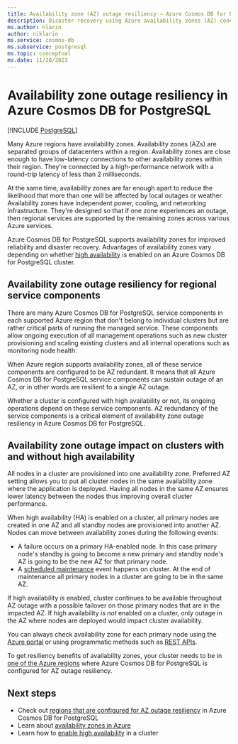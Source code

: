 ```yaml
---
title: Availability zone (AZ) outage resiliency – Azure Cosmos DB for PostgreSQL
description: Disaster recovery using Azure availability zones (AZ) concepts
ms.author: nlarin
author: niklarin
ms.service: cosmos-db
ms.subservice: postgresql
ms.topic: conceptual
ms.date: 11/28/2023
---
```


# Availability zone outage resiliency in Azure Cosmos DB for PostgreSQL

[!INCLUDE [PostgreSQL](../includes/appliesto-postgresql.md)]

Many Azure regions have availability zones. Availability zones (AZs) are separated groups of datacenters within a region. Availability zones are close enough to have low-latency connections to other availability zones within their region. They're connected by a high-performance network with a round-trip latency of less than 2 milliseconds.

At the same time, availability zones are far enough apart to reduce the likelihood that more than one will be affected by local outages or weather. Availability zones have independent power, cooling, and networking infrastructure. They're designed so that if one zone experiences an outage, then regional services are supported by the remaining zones across various Azure services.

Azure Cosmos DB for PostgreSQL supports availability zones for improved reliability and disaster recovery. Advantages of availability zones vary depending on whether [high availability](./concepts-high-availability.md) is enabled on an Azure Cosmos DB for PostgreSQL cluster.

## Availability zone outage resiliency for regional service components
There are many Azure Cosmos DB for PostgreSQL service components in each supported Azure region that don't belong to individual clusters but are rather critical parts of running the managed service. These components allow ongoing execution of all management operations such as new cluster provisioning and scaling existing clusters and all internal operations such as monitoring node health.

When Azure region supports availability zones, all of these service components are configured to be AZ redundant. It means that all Azure Cosmos DB for PostgreSQL service components can sustain outage of an AZ, or in other words are resilient to a single AZ outage.

Whether a cluster is configured with high availability or not, its ongoing operations depend on these service components. AZ redundancy of the service components is a critical element of availability zone outage resiliency in Azure Cosmos DB for PostgreSQL.

## Availability zone outage impact on clusters with and without high availability

All nodes in a cluster are provisioned into one availability zone. Preferred AZ setting allows you to put all cluster nodes in the same availability zone where the application is deployed. Having all nodes in the same AZ ensures lower latency between the nodes thus improving overall cluster performance.

When high availability (HA) is enabled on a cluster, all primary nodes are created in one AZ and all standby nodes are provisioned into another AZ. Nodes can move between availability zones during the following events:

- A failure occurs on a primary HA-enabled node. In this case primary node's standby is going to become a new primary and standby node's AZ is going to be the new AZ for that primary node.
- A [scheduled maintenance](./concepts-maintenance.md) event happens on cluster. At the end of maintenance all primary nodes in a cluster are going to be in the same AZ. 

If high availability *is* enabled, cluster continues to be available throughout AZ outage with a possible failover on those primary nodes that are in the impacted AZ. 
If high availability *is not* enabled on a cluster, only outage in the AZ where nodes are deployed would impact cluster availability.

You can always check availability zone for each primary node using the [Azure portal](./concepts-cluster.md#node-availability-zone) or using programmatic methods such as [REST APIs](/rest/api/postgresqlhsc/servers/get).

To get resiliency benefits of availability zones, your cluster needs to be in [one of the Azure regions](./resources-regions.md) where Azure Cosmos DB for PostgreSQL is configured for AZ outage resiliency.

## Next steps

- Check out [regions that are configured for AZ outage resiliency](./resources-regions.md) in Azure Cosmos DB for PostgreSQL
- Learn about [availability zones in Azure](../../reliability/availability-zones-overview.md)
- Learn how to [enable high availability](howto-high-availability.md) in a cluster
